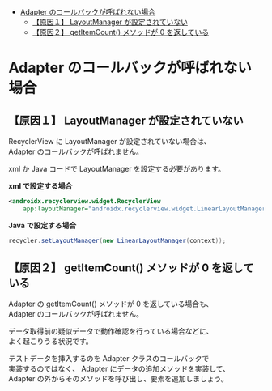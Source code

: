 - [Adapter のコールバックが呼ばれない場合](#adapter-のコールバックが呼ばれない場合)
  - [【原因１】 LayoutManager が設定されていない](#原因１-layoutmanager-が設定されていない)
  - [【原因２】 getItemCount() メソッドが 0 を返している](#原因２-getitemcount-メソッドが-0-を返している)


# Adapter のコールバックが呼ばれない場合

## 【原因１】 LayoutManager が設定されていない

RecyclerView に LayoutManager が設定されていない場合は、  
Adapter のコールバックが呼ばれません。

xml か Java コードで LayoutManager を設定する必要があります。

**xml で設定する場合**

```xml
<androidx.recyclerview.widget.RecyclerView
    app:layoutManager="androidx.recyclerview.widget.LinearLayoutManager" />
```

**Java で設定する場合**

```java
recycler.setLayoutManager(new LinearLayoutManager(context));
```


## 【原因２】 getItemCount() メソッドが 0 を返している

Adapter の getItemCount() メソッドが 0 を返している場合も、  
Adapter のコールバックが呼ばれません。

データ取得前の疑似データで動作確認を行っている場合などに、  
よく起こりうる状況です。

テストデータを挿入するのを Adapter クラスのコールバックで  
実装するのではなく、 Adapter にデータの追加メソッドを実装して、  
Adapter の外からそのメソッドを呼び出し、要素を追加しましょう。


